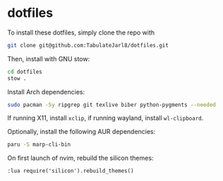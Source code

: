 # dotfiles

To install these dotfiles, simply clone the repo with

```sh
git clone git@github.com:TabulateJarl8/dotfiles.git
```

Then, install with GNU stow:

```sh
cd dotfiles
stow .
```

Install Arch dependencies:

```sh
sudo pacman -Sy ripgrep git texlive biber python-pygments --needed
```

If running X11, install `xclip`, if running wayland, install `wl-clipboard`.

Optionally, install the following AUR dependencies:

```sh
paru -S marp-cli-bin
```

On first launch of nvim, rebuild the silicon themes:

```
:lua require('silicon').rebuild_themes()
```
